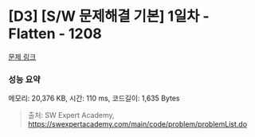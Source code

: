 # [D3] [S/W 문제해결 기본] 1일차 - Flatten - 1208 

[문제 링크](https://swexpertacademy.com/main/code/problem/problemDetail.do?contestProbId=AV139KOaABgCFAYh) 

### 성능 요약

메모리: 20,376 KB, 시간: 110 ms, 코드길이: 1,635 Bytes



> 출처: SW Expert Academy, https://swexpertacademy.com/main/code/problem/problemList.do